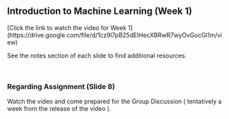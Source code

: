 <h2>Introduction to Machine Learning (Week 1)</h2>
[Click the link to watch the video for Week 1](https://drive.google.com/file/d/1cz9l7pB25dEIHecXBRwR7wyOvGocGl1m/view)
<p> See the notes section of each slide to find additional resources. </p><br>
<h3> Regarding Assignment (Slide 8) </h3>
<p> Watch the video and come prepared for the Group Discussion ( tentatively a week from the release of the video ).</p><br>


